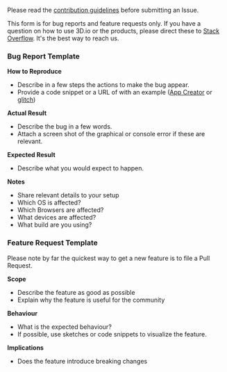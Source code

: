 Please read the [contribution guidelines](CONTRIBUTING.md) before submitting an Issue.

This form is for bug reports and feature requests only.
If you have a question on how to use 3D.io or the products, please direct these to [Stack Overflow](https://stackoverflow.com/questions/tagged/aframe%20and%203d.io%20or%20archilogic). It's the best way to reach us.

### Bug Report Template

**How to Reproduce**
- Describe in a few steps the actions to make the bug appear.
- Provide a code snippet or a URL of with an example ([App Creator](https://appcreator.3d.io) or [glitch](https://glitch.com/))

**Actual Result**
- Describe the bug in a few words.
- Attach a screen shot of the graphical or console error if these are relevant.

**Expected Result**
- Describe what you would expect to happen.

**Notes**
- Share relevant details to your setup
- Which OS is affected?
- Which Browsers are affected?
- What devices are affected?
- What build are you using?

### Feature Request Template
Please note by far the quickest way to get a new feature is to file a Pull Request.

**Scope**
- Describe the feature as good as possible
- Explain why the feature is useful for the community

**Behaviour**
- What is the expected behaviour?
- If possible, use sketches or code snippets to visualize the feature.

**Implications**
- Does the feature introduce breaking changes




